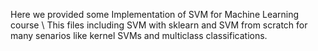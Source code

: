 Here we provided some Implementation of SVM for Machine Learning course \\
This files including SVM with sklearn and SVM from scratch for many senarios like kernel SVMs and multiclass classifications.
